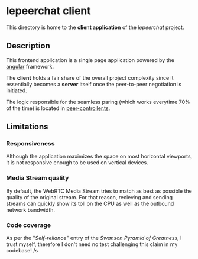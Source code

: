# lepeerchat client

This directory is home to the **client application** of the *lepeerchat* project.

## Description

This frontend application is a single page application powered by the [angular](angular.io) framework.

The **client** holds a fair share of the overall project complexity since it essentially becomes a **server** itself once the peer-to-peer negotiation is initiated.

The logic responsible for the seamless paring (which works everytime 70% of the time) is located in [peer-controller.ts](src/app/utils/peer-controller.ts).

## Limitations
### Responsiveness

Although the application maximizes the space on most horizontal viewports, it is not responsive enough to be used on vertical devices.

### Media Stream quality

By default, the WebRTC Media Stream tries to match as best as possible the quality of the original stream. For that reason, recieving and sending streams can quickly show its toll on the CPU as well as the outbound network bandwidth. 

### Code coverage

As per the "*Self-reliance*" entry of the *Swanson Pyramid of Greatness*, I trust myself, therefore I don't need no test challenging this claim in my codebase! /s